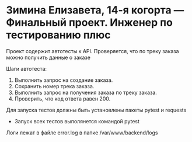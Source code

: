 # Зимина Елизавета, 14-я когорта — Финальный проект. Инженер по тестированию плюс
Проект содержит автотесты к API. Проверяется, что по треку заказа можно получить данные о заказе

Шаги автотеста:
1. Выполнить запрос на создание заказа.
2. Сохранить номер трека заказа.
3. Выполнить запрос на получения заказа по треку заказа.
4. Проверить, что код ответа равен 200.

Для запуска тестов должны быть установлены пакеты pytest и requests
- Запуск всех тестов выполянется командой pytest

Логи лежат в файле error.log в папке /var/www/backend/logs
